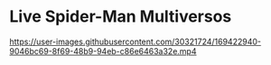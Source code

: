 # Live Spider-Man Multiversos

https://user-images.githubusercontent.com/30321724/169422940-9046bc69-8f69-48b9-94eb-c86e6463a32e.mp4
